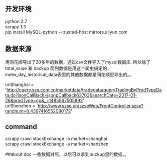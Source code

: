 ## 开发环境

python 2.7  
scrapy 1.3  
pip install MySQL-python --trusted-host mirrors.aliyun.com 
  

## 数据来源
用同花顺导出了20多年的数据，通过csv文件导入了mysql数据库. 所以除了total_value 和 backup 两列数据是用这个爬虫搞定的，index_day_historical_data表里的其他数据都是同花顺里导出的。。

urlShanghai = 'http://query.sse.com.cn/marketdata/tradedata/queryTradingByProdTypeData.do?jsonCallBack=jsonpCallback63703&searchDate=2017-01-26&prodType=gp&_=1485967505892'  
urlShenzhen = 'http://www.szse.cn/szseWeb/FrontController.szse?randnum=0.4397416552090172'

## command

scrapy crawl stockExchange -a market=shanghai  
scrapy crawl stockExchange -a market=shenzhen

##about doc
一些数据对照，以后可以拿到buckup里的数据。。
